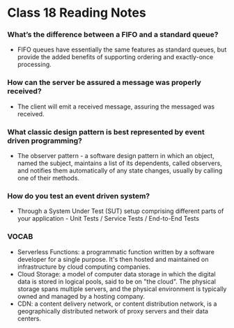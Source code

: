 # Class 18 Reading Notes

### What’s the difference between a FIFO and a standard queue?
- FIFO queues have essentially the same features as standard queues, but provide the added benefits of supporting ordering and exactly-once processing.
### How can the server be assured a message was properly received?
- The client will emit a received message, assuring the messaged was received.
### What classic design pattern is best represented by event driven programming?
- The observer pattern - a software design pattern in which an object, named the subject, maintains a list of its dependents, called observers, and notifies them automatically of any state changes, usually by calling one of their methods.
### How do you test an event driven system?
- Through a System Under Test (SUT) setup comprising different parts of your application - Unit Tests / Service Tests / End-to-End Tests

### VOCAB
- Serverless Functions: a programmatic function written by a software developer for a single purpose. It's then hosted and maintained on infrastructure by cloud computing companies.
- Cloud Storage: a model of computer data storage in which the digital data is stored in logical pools, said to be on "the cloud". The physical storage spans multiple servers, and the physical environment is typically owned and managed by a hosting company.
- CDN: a content delivery network, or content distribution network, is a geographically distributed network of proxy servers and their data centers.
